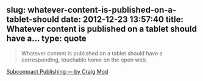 slug: whatever-content-is-published-on-a-tablet-should
date: 2012-12-23 13:57:40
title: Whatever content is published on a tablet should have a...
type: quote
---

> Whatever content is published on a tablet should have a corresponding, touchable home on the open web.

[Subcompact Publishing — by Craig Mod](http://craigmod.com/journal/subcompact_publishing/)
